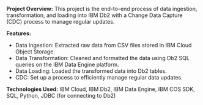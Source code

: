 **Project Overview:**
This project is the end-to-end process of data ingestion, transformation, and loading into IBM Db2 with a Change Data Capture (CDC) process to manage regular updates.

**Features:**
- Data Ingestion: Extracted raw data from CSV files stored in IBM Cloud Object Storage.
- Data Transformation: Cleaned and formatted the data using Db2 SQL queries on the IBM Data Engine platform.
- Data Loading: Loaded the transformed data into Db2 tables.
- CDC: Set up a process to efficiently manage regular data updates.

**Technologies Used:** IBM Cloud, IBM Db2, IBM Data Engine, IBM COS SDK, SQL, Python, JDBC (for connecting to Db2)
